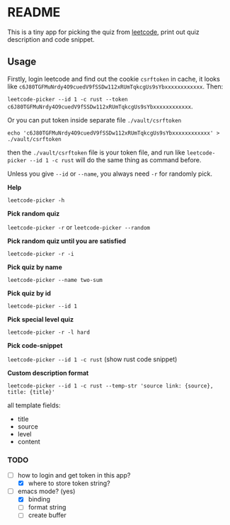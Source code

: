 # README #

This is a tiny app for picking the quiz from [leetcode](https://leetcode.com), print out quiz description and code snippet.

## Usage ##

Firstly, login leetcode and find out the cookie `csrftoken` in cache, it looks like `c6J80TGFMuNrdy4O9cuedV9fSSDw112xRUmTqkcgUs9sYbxxxxxxxxxxxx`. Then: 

`leetcode-picker --id 1 -c rust --token c6J80TGFMuNrdy4O9cuedV9fSSDw112xRUmTqkcgUs9sYbxxxxxxxxxxxx`.

Or you can put token inside separate file `./vault/csrftoken`

```shell
echo 'c6J80TGFMuNrdy4O9cuedV9fSSDw112xRUmTqkcgUs9sYbxxxxxxxxxxxx' > ./vault/csrftoken
```

then the `./vault/csrftoken` file is your token file, and run like `leetcode-picker --id 1 -c rust` will do the same thing as command before.

Unless you give `--id` or `--name`, you always need `-r` for randomly pick.

**Help**

`leetcode-picker -h`

**Pick random quiz**

`leetcode-picker -r` or `leetcode-picker --random`

**Pick random quiz until you are satisfied**

`leetcode-picker -r -i`

**Pick quiz by name**

`leetcode-picker --name two-sum`

**Pick quiz by id**

`leetcode-picker --id 1`

**Pick special level quiz**

`leetcode-picker -r -l hard`

**Pick code-snippet**

`leetcode-picker --id 1 -c rust` (show rust code snippet)

**Custom description format**

`leetcode-picker --id 1 -c rust --temp-str 'source link: {source}, title: {title}'`

all template fields:

- title
- source
- level
- content

### TODO ###

  * [ ] how to login and get token in this app?
    * [x] where to store token string?
  * [ ] emacs mode? (yes)
    * [x] binding 
    * [ ] format string
    * [ ] create buffer
